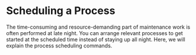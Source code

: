 # Scheduling a Process<a name="EN-US_TOPIC_0229622713"></a>

The time-consuming and resource-demanding part of maintenance work is often performed at late night. You can arrange relevant processes to get started at the scheduled time instead of staying up all night. Here, we will explain the process scheduling commands.



